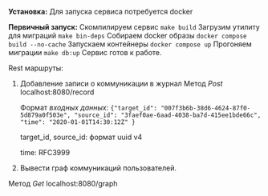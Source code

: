 **Установка:**
Для запуска сервиса потребуется docker 

**Первичный запуск:**
Скомпилируем сервис `make build`
Загрузим утилиту для миграций `make bin-deps`
Собираем docker образы `docker compose build --no-cache`
Запускаем контейнеры `docker compose up`
Прогоняем миграции `make db:up`
Сервис готов к работе.

Rest маршруты: 
1. Добавление записи о  коммуникации в журнал
	Метод  _Post_  localhost:8080/record
	
    Формат _входных данных:_  `{"target_id": "007f3b6b-38d6-4624-87f0-5d879a0f503e", "source_id": "3faef0ae-6aad-4038-ba7d-415ee1bde66c", "time": "2020-01-01T14:30:12Z" }`

	target_id, source_id: формат uuid v4
	
    time: RFC3999

2. Вывести граф коммуникаций пользователей.

Метод *Get* localhost:8080/graph 

